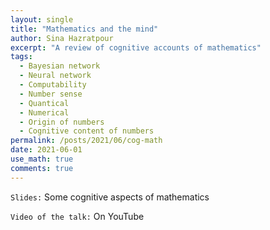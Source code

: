 ```yaml
---
layout: single
title: "Mathematics and the mind"
author: Sina Hazratpour
excerpt: "A review of cognitive accounts of mathematics"
tags: 
  - Bayesian network
  - Neural network 
  - Computability
  - Number sense
  - Quantical 
  - Numerical 
  - Origin of numbers
  - Cognitive content of numbers 
permalink: /posts/2021/06/cog-math
date: 2021-06-01
use_math: true
comments: true
---
```


`Slides:`
Some cognitive aspects of mathematics <a href="/files/Phil/philos_math/some_cognitive_aspects_of_math.pdf" target="_blank"> <i class="fa fa-file-pdf-o" aria-hidden="true"></i> </a>

`Video of the talk:` 
On YouTube<a href="https://www.youtube.com/watch?v=UcArTCNO1YU&ab_channel=AmiraliShams" target="_blank"></a>
